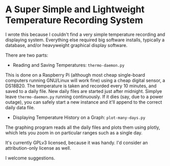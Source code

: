 # A Super Simple and Lightweight Temperature Recording System

I wrote this because I couldn't find a very simple temperature recording and displaying system.  Everything else required big software installs, typically a database, and/or heavyweight graphical display software.

There are two parts:

- Reading and Saving Temperatures: `thermo-daemon.py`

This is done on a Raspberry Pi (although most cheap single-board
computers running GNU/Linux will work fine) using a cheap digital
sensor, a DS18B20.  The temperature is taken and recorded every 10
minutes, and saved to a daily file.  New daily files are started just
after midnight.  Simplye leave `thermo-daemon.py` running
continuously.  If it dies (say, due to a power outage), you can safely
start a new instance and it'll append to the correct daily data file.

- Displaying Temperature History on a Graph: `plot-many-days.py`

The graphing program reads all the daily files and plots them using
plotly, which lets you zoom in on particular ranges such as a single
day.

It's currently GPLv3 licensed, because it was handy.  I'd consider an
attribution-only license as well.

I welcome suggestions.

